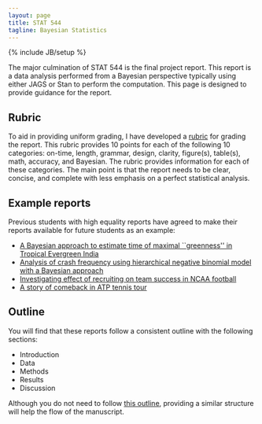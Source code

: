 ```yaml
---
layout: page
title: STAT 544
tagline: Bayesian Statistics
---
```

{% include JB/setup %}

The major culmination of STAT 544 is the final project report. 
This report is a data analysis performed from a Bayesian perspective typically 
using either JAGS or Stan to perform the computation. 
This page is designed to provide guidance for the report.



## Rubric

To aid in providing uniform grading, 
I have developed a [rubric](report_rubric.html) for grading the report.
This rubric provides 10 points for each of the following 10 categories:
on-time, length, grammar, design, clarity, figure(s), table(s), math, 
accuracy, and Bayesian. The rubric provides information for each of these 
categories. The main point is that the report needs to be clear, concise, and 
complete with less emphasis on a perfect statistical analysis.

## Example reports

Previous students with high equality reports have agreed to make their reports
available for future students as an example:

- [A Bayesian approach to estimate time of maximal ``greenness'' in Tropical Evergreen India](examples/greenness.pdf)
- [Analysis of crash frequency using hierarchical negative binomial model with a Bayesian approach](examples/crash.pdf)
- [Investigating effect of recruiting on team success in NCAA football](examples/football.pdf)
- [A story of comeback in ATP tennis tour](examples/tennis.pdf)

## Outline

You will find that these reports follow a consistent outline with the following
sections:

- Introduction
- Data
- Methods 
- Results 
- Discussion

Although you do not need to follow [this outline](outline.html), 
providing a similar structure will help the flow of the manuscript. 


